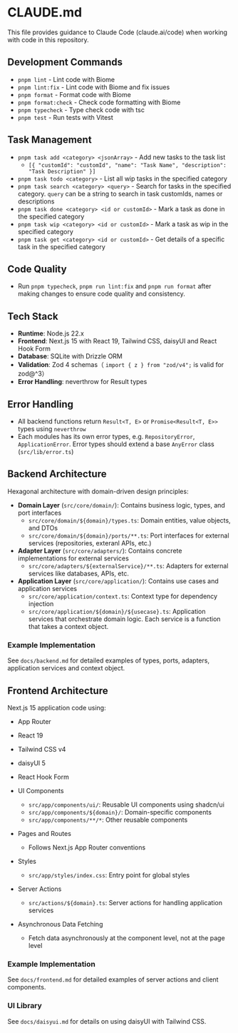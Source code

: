 # CLAUDE.md

This file provides guidance to Claude Code (claude.ai/code) when working with code in this repository.

## Development Commands

- `pnpm lint` - Lint code with Biome
- `pnpm lint:fix` - Lint code with Biome and fix issues
- `pnpm format` - Format code with Biome
- `pnpm format:check` - Check code formatting with Biome
- `pnpm typecheck` - Type check code with tsc
- `pnpm test` - Run tests with Vitest

## Task Management

- `pnpm task add <category> <jsonArray>` - Add new tasks to the task list
    - `[{ "customId": "customId", "name": "Task Name", "description": "Task Description" }]`
- `pnpm task todo <category>` - List all wip tasks in the specified category
- `pnpm task search <category> <query>` - Search for tasks in the specified category. `query` can be a string to search in task customIds, names or descriptions
- `pnpm task done <category> <id or customId>` - Mark a task as done in the specified category
- `pnpm task wip <category> <id or customId>` - Mark a task as wip in the specified category
- `pnpm task get <category> <id or customId>` - Get details of a specific task in the specified category

## Code Quality

- Run `pnpm typecheck`, `pnpm run lint:fix` and `pnpm run format` after making changes to ensure code quality and consistency.

## Tech Stack

- **Runtime**: Node.js 22.x
- **Frontend**: Next.js 15 with React 19, Tailwind CSS, daisyUI and React Hook Form
- **Database**: SQLite with Drizzle ORM
- **Validation**: Zod 4 schemas（ `import { z } from "zod/v4";` is valid for zod@^3）
- **Error Handling**: neverthrow for Result types

## Error Handling

- All backend functions return `Result<T, E>` or `Promise<Result<T, E>>` types using `neverthrow`
- Each modules has its own error types, e.g. `RepositoryError`, `ApplicationError`. Error types should extend a base `AnyError` class (`src/lib/error.ts`)

## Backend Architecture

Hexagonal architecture with domain-driven design principles:

- **Domain Layer** (`src/core/domain/`): Contains business logic, types, and port interfaces
    - `src/core/domain/${domain}/types.ts`: Domain entities, value objects, and DTOs
    - `src/core/domain/${domain}/ports/**.ts`: Port interfaces for external services (repositories, exteranl APIs, etc.)
- **Adapter Layer** (`src/core/adapters/`): Contains concrete implementations for external services
    - `src/core/adapters/${externalService}/**.ts`: Adapters for external services like databases, APIs, etc.
- **Application Layer** (`src/core/application/`): Contains use cases and application services
    - `src/core/application/context.ts`: Context type for dependency injection
    - `src/core/application/${domain}/${usecase}.ts`: Application services that orchestrate domain logic. Each service is a function that takes a context object.

### Example Implementation

See `docs/backend.md` for detailed examples of types, ports, adapters, application services and context object.

## Frontend Architecture

Next.js 15 application code using:

- App Router
- React 19
- Tailwind CSS v4
- daisyUI 5
- React Hook Form

- UI Components
    - `src/app/components/ui/`: Reusable UI components using shadcn/ui
    - `src/app/components/${domain}/`: Domain-specific components
    - `src/app/components/**/*`: Other reusable components
- Pages and Routes
    - Follows Next.js App Router conventions
- Styles
    - `src/app/styles/index.css`: Entry point for global styles
- Server Actions
    - `src/actions/${domain}.ts`: Server actions for handling application services
- Asynchronous Data Fetching
    - Fetch data asynchronously at the component level, not at the page level

### Example Implementation

See `docs/frontend.md` for detailed examples of server actions and client components.

### UI Library

See `docs/daisyui.md` for details on using daisyUI with Tailwind CSS.
